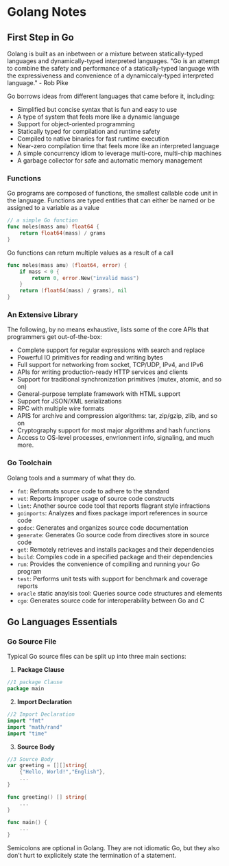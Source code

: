 # Golang Notes

## First Step in Go
Golang is built as an inbetween or a mixture between statically-typed languages and dynamically-typed interpreted languages.
"Go is an attempt to combine the safety and performance of a statically-typed language with the expressiveness and convenience of a dynamiccaly-typed interpreted language." - Rob Pike

Go borrows ideas from different languages that came before it, including:
- Simplified but concise syntax that is fun and easy to use
- A type of system that feels more like a dynamic language
- Support for object-oriented programming
- Statically typed for compilation and runtime safety
- Compiled to native binaries for fast runtime execution
- Near-zero compilation time that feels more like an interpreted language
- A simple concurrency idiom to leverage multi-core, multi-chip machines
- A garbage collector for safe and automatic memory management

### Functions
Go programs are composed of functions, the smallest callable code unit in the language. 
Functions are typed entities that can either be named or be assigned to a variable as a value

```Go
// a simple Go function
func moles(mass amu) float64 {
    return float64(mass) / grams
}
```

Go functions can return multiple values as a result of a call
```Go
func moles(mass amu) (float64, error) {
    if mass < 0 {
        return 0, error.New("invalid mass")
    }
    return (float64(mass) / grams), nil
}
```

### An Extensive Library
The following, by no means exhaustive, lists some of the core APIs that programmers get out-of-the-box:
- Complete support for regular expressions with search and replace
- Powerful IO primitives for reading and writing bytes
- Full support for networking from socket, TCP/UDP, IPv4, and IPv6
- APIs for writing production-ready HTTP services and clients
- Support for traditional synchronization primitives (mutex, atomic, and so on)
- General-purpose template framework with HTML support
- Support for JSON/XML serializations
- RPC with multiple wire formats
- APIS for archive and compression algorithms: tar, zip/gzip, zlib, and so on
- Cryptography support for most major algorithms and hash functions
- Access to OS-level processes, envrionment info, signaling, and much more.

### Go Toolchain
Golang tools and a summary of what they do.
- `fmt`: Reformats source code to adhere to the standard
- `vet`: Reports improper usage of source code constructs
- `lint`: Another source code tool that reports flagrant style infractions
- `goimports`: Analyzes and fixes package import references in source code
- `godoc`: Generates and organizes source code documentation
- `generate`: Generates Go source code from directives store in source code
- `get`: Remotely retrieves and installs packages and their dependencies
- `build`: Compiles code in a specified package and their dependencies
- `run`: Provides the convenience of compiling and running your Go program
- `test`: Performs unit tests with support for benchmark and coverage reports
- `oracle` static anaylsis tool: Queries source code structures and elements
- `cgo`: Generates source code for interoperability between Go and C

## Go Languages Essentials

### Go Source File
Typical Go source files can be split up into three main sections:
1. __Package Clause__
```Go
//1 package Clause
package main
```
2. __Import Declaration__
```Go
//2 Import Declaration
import "fmt"
import "math/rand"
import "time"
```
3. __Source Body__
```Go
//3 Source Body
var greeting = [][]string{
    {"Hello, World!","English"},
    ...
}

func greeting() [] string{
    ...
}

func main() {
    ...
}
```
Semicolons are optional in Golang. They are not idiomatic Go, but they also don't hurt to explicitely state the termination of a statement.


